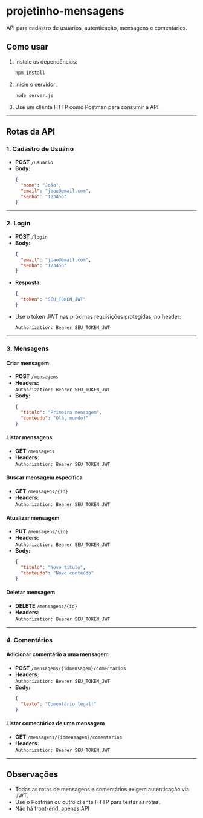 # projetinho-mensagens

API para cadastro de usuários, autenticação, mensagens e comentários.

## Como usar

1. Instale as dependências:
   ```bash
   npm install
   ```

2. Inicie o servidor:
   ```bash
   node server.js
   ```

3. Use um cliente HTTP como Postman para consumir a API.

---

## Rotas da API

### 1. Cadastro de Usuário

- **POST** `/usuario`
- **Body:**
  ```json
  {
    "nome": "João",
    "email": "joao@email.com",
    "senha": "123456"
  }
  ```

---

### 2. Login

- **POST** `/login`
- **Body:**
  ```json
  {
    "email": "joao@email.com",
    "senha": "123456"
  }
  ```
- **Resposta:**  
  ```json
  {
    "token": "SEU_TOKEN_JWT"
  }
  ```
- Use o token JWT nas próximas requisições protegidas, no header:
  ```
  Authorization: Bearer SEU_TOKEN_JWT
  ```

---

### 3. Mensagens

#### Criar mensagem

- **POST** `/mensagens`
- **Headers:**  
  `Authorization: Bearer SEU_TOKEN_JWT`
- **Body:**
  ```json
  {
    "titulo": "Primeira mensagem",
    "conteudo": "Olá, mundo!"
  }
  ```

#### Listar mensagens

- **GET** `/mensagens`
- **Headers:**  
  `Authorization: Bearer SEU_TOKEN_JWT`

#### Buscar mensagem específica

- **GET** `/mensagens/{id}`
- **Headers:**  
  `Authorization: Bearer SEU_TOKEN_JWT`

#### Atualizar mensagem

- **PUT** `/mensagens/{id}`
- **Headers:**  
  `Authorization: Bearer SEU_TOKEN_JWT`
- **Body:**
  ```json
  {
    "titulo": "Novo título",
    "conteudo": "Novo conteúdo"
  }
  ```

#### Deletar mensagem

- **DELETE** `/mensagens/{id}`
- **Headers:**  
  `Authorization: Bearer SEU_TOKEN_JWT`

---

### 4. Comentários

#### Adicionar comentário a uma mensagem

- **POST** `/mensagens/{idmensagem}/comentarios`
- **Headers:**  
  `Authorization: Bearer SEU_TOKEN_JWT`
- **Body:**
  ```json
  {
    "texto": "Comentário legal!"
  }
  ```

#### Listar comentários de uma mensagem

- **GET** `/mensagens/{idmensagem}/comentarios`
- **Headers:**  
  `Authorization: Bearer SEU_TOKEN_JWT`

---

## Observações

- Todas as rotas de mensagens e comentários exigem autenticação via JWT.
- Use o Postman ou outro cliente HTTP para testar as rotas.
- Não há front-end, apenas API